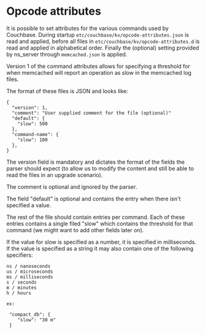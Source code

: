 # Opcode attributes

It is possible to set attributes for the various commands used by
Couchbase. During startup `etc/couchbase/kv/opcode-attributes.json` is
read and applied, before all files in `etc/couchbase/kv/opcode-attributes.d`
is read and applied in alphabetical order. Finally the (optional) setting
provided by ns_server through `memcached.json` is applied.

Version 1 of the command attributes allows for specifying a threshold
for when memcached will report an operation as slow in the memcached
log files.

The format of these files is JSON and looks like:

    {
      "version": 1,
      "comment": "User supplied comment for the file (optional)"
      "default": {
        "slow": 500
      },
      "command-name": {
        "slow": 100
      },
    }

The version field is mandatory and dictates the format of the fields
the parser should expect (to allow us to modify the content and still
be able to read the files in an upgrade scenario).

The comment is optional and ignored by the parser.

The field "default" is optional and contains the entry when there
isn't specified a value.

The rest of the file should contain entries per command. Each of
these entries contains a single filed "slow" which contains the
threshold for that command (we might want to add other fields
later on).

If the value for slow is specified as a number, it is specified
in milliseconds. If the value is specified as a string it may
also contain one of the following specifiers:

    ns / nanoseconds
    us / microseconds
    ms / milliseconds
    s / seconds
    m / minutes
    h / hours

    ex:

     "compact_db": {
        "slow": "30 m"
     }
